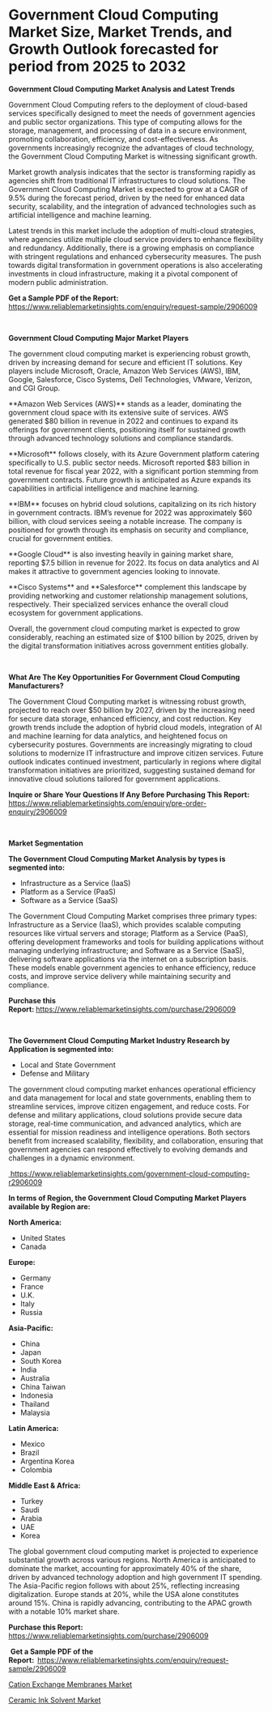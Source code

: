 <p><h1>Government Cloud Computing Market Size, Market Trends, and Growth Outlook forecasted for period from 2025 to 2032</h1></p><p><strong>Government Cloud Computing Market Analysis and Latest Trends</strong></p>
<p><p>Government Cloud Computing refers to the deployment of cloud-based services specifically designed to meet the needs of government agencies and public sector organizations. This type of computing allows for the storage, management, and processing of data in a secure environment, promoting collaboration, efficiency, and cost-effectiveness. As governments increasingly recognize the advantages of cloud technology, the Government Cloud Computing Market is witnessing significant growth.</p><p>Market growth analysis indicates that the sector is transforming rapidly as agencies shift from traditional IT infrastructures to cloud solutions. The Government Cloud Computing Market is expected to grow at a CAGR of 9.5% during the forecast period, driven by the need for enhanced data security, scalability, and the integration of advanced technologies such as artificial intelligence and machine learning.</p><p>Latest trends in this market include the adoption of multi-cloud strategies, where agencies utilize multiple cloud service providers to enhance flexibility and redundancy. Additionally, there is a growing emphasis on compliance with stringent regulations and enhanced cybersecurity measures. The push towards digital transformation in government operations is also accelerating investments in cloud infrastructure, making it a pivotal component of modern public administration.</p></p>
<p><strong>Get a Sample PDF of the Report:&nbsp;</strong> <a href="https://www.reliablemarketinsights.com/enquiry/request-sample/2906009?utm_campaign=2188&utm_medium=2&utm_source=Github&utm_content=ia&utm_term=12032025&utm_id=government-cloud-computing">https://www.reliablemarketinsights.com/enquiry/request-sample/2906009</a></p>
<p>&nbsp;</p>
<p><strong>Government Cloud Computing Major Market Players</strong></p>
<p><p>The government cloud computing market is experiencing robust growth, driven by increasing demand for secure and efficient IT solutions. Key players include Microsoft, Oracle, Amazon Web Services (AWS), IBM, Google, Salesforce, Cisco Systems, Dell Technologies, VMware, Verizon, and CGI Group.</p><p>**Amazon Web Services (AWS)** stands as a leader, dominating the government cloud space with its extensive suite of services. AWS generated $80 billion in revenue in 2022 and continues to expand its offerings for government clients, positioning itself for sustained growth through advanced technology solutions and compliance standards.</p><p>**Microsoft** follows closely, with its Azure Government platform catering specifically to U.S. public sector needs. Microsoft reported $83 billion in total revenue for fiscal year 2022, with a significant portion stemming from government contracts. Future growth is anticipated as Azure expands its capabilities in artificial intelligence and machine learning.</p><p>**IBM** focuses on hybrid cloud solutions, capitalizing on its rich history in government contracts. IBM’s revenue for 2022 was approximately $60 billion, with cloud services seeing a notable increase. The company is positioned for growth through its emphasis on security and compliance, crucial for government entities.</p><p>**Google Cloud** is also investing heavily in gaining market share, reporting $7.5 billion in revenue for 2022. Its focus on data analytics and AI makes it attractive to government agencies looking to innovate.</p><p>**Cisco Systems** and **Salesforce** complement this landscape by providing networking and customer relationship management solutions, respectively. Their specialized services enhance the overall cloud ecosystem for government applications.</p><p>Overall, the government cloud computing market is expected to grow considerably, reaching an estimated size of $100 billion by 2025, driven by the digital transformation initiatives across government entities globally.</p></p>
<p>&nbsp;</p>
<p><strong>What Are The Key Opportunities For Government Cloud Computing Manufacturers?</strong></p>
<p><p>The Government Cloud Computing market is witnessing robust growth, projected to reach over $50 billion by 2027, driven by the increasing need for secure data storage, enhanced efficiency, and cost reduction. Key growth trends include the adoption of hybrid cloud models, integration of AI and machine learning for data analytics, and heightened focus on cybersecurity postures. Governments are increasingly migrating to cloud solutions to modernize IT infrastructure and improve citizen services. Future outlook indicates continued investment, particularly in regions where digital transformation initiatives are prioritized, suggesting sustained demand for innovative cloud solutions tailored for government applications.</p></p>
<p><strong>Inquire or Share Your Questions If Any Before Purchasing This Report:</strong> <a href="https://www.reliablemarketinsights.com/enquiry/pre-order-enquiry/2906009?utm_campaign=2188&utm_medium=2&utm_source=Github&utm_content=ia&utm_term=12032025&utm_id=government-cloud-computing">https://www.reliablemarketinsights.com/enquiry/pre-order-enquiry/2906009</a></p>
<p>&nbsp;</p>
<p><strong>Market Segmentation</strong></p>
<p><strong>The Government Cloud Computing Market Analysis by types is segmented into:</strong></p>
<p><ul><li>Infrastructure as a Service (IaaS)</li><li>Platform as a Service (PaaS)</li><li>Software as a Service (SaaS)</li></ul></p>
<p><p>The Government Cloud Computing Market comprises three primary types: Infrastructure as a Service (IaaS), which provides scalable computing resources like virtual servers and storage; Platform as a Service (PaaS), offering development frameworks and tools for building applications without managing underlying infrastructure; and Software as a Service (SaaS), delivering software applications via the internet on a subscription basis. These models enable government agencies to enhance efficiency, reduce costs, and improve service delivery while maintaining security and compliance.</p></p>
<p><strong>Purchase this Report:&nbsp;</strong><a href="https://www.reliablemarketinsights.com/purchase/2906009?utm_campaign=2188&utm_medium=2&utm_source=Github&utm_content=ia&utm_term=12032025&utm_id=government-cloud-computing">https://www.reliablemarketinsights.com/purchase/2906009</a></p>
<p>&nbsp;</p>
<p><strong>The Government Cloud Computing Market Industry Research by Application is segmented into:</strong></p>
<p><ul><li>Local and State Government</li><li>Defense and Military</li></ul></p>
<p><p>The government cloud computing market enhances operational efficiency and data management for local and state governments, enabling them to streamline services, improve citizen engagement, and reduce costs. For defense and military applications, cloud solutions provide secure data storage, real-time communication, and advanced analytics, which are essential for mission readiness and intelligence operations. Both sectors benefit from increased scalability, flexibility, and collaboration, ensuring that government agencies can respond effectively to evolving demands and challenges in a dynamic environment.</p></p>
<p><a href="https://www.reliablemarketinsights.com/government-cloud-computing-r2906009?utm_campaign=2188&utm_medium=2&utm_source=Github&utm_content=ia&utm_term=12032025&utm_id=government-cloud-computing">&nbsp;https://www.reliablemarketinsights.com/government-cloud-computing-r2906009</a></p>
<p><strong>In terms of Region, the Government Cloud Computing Market Players available by Region are:</strong></p>
<p>
    <p> <strong> North America: </strong>
        <ul>
            <li>United States</li>
            <li>Canada</li>
        </ul>
        </p> 
    <p> <strong> Europe: </strong>
        <ul>
            <li>Germany</li>
            <li>France</li>
            <li>U.K.</li>
            <li>Italy</li>
            <li>Russia</li>
        </ul>
        </p> 
    <p> <strong> Asia-Pacific: </strong>
        <ul>
            <li>China</li>
            <li>Japan</li>
            <li>South Korea</li>
            <li>India</li>
            <li>Australia</li>
            <li>China Taiwan</li>
            <li>Indonesia</li>
            <li>Thailand</li>
            <li>Malaysia</li>
        </ul>
        </p> 
    <p> <strong> Latin America: </strong>
        <ul>
            <li>Mexico</li>
            <li>Brazil</li>
            <li>Argentina Korea</li>
            <li>Colombia</li>
        </ul>
        </p> 
    <p> <strong> Middle East & Africa: </strong>
        <ul>
            <li>Turkey</li>
            <li>Saudi</li>
            <li>Arabia</li>
            <li>UAE</li>
            <li>Korea</li>
        </ul>
    </p>
    </p>
<p><p>The global government cloud computing market is projected to experience substantial growth across various regions. North America is anticipated to dominate the market, accounting for approximately 40% of the share, driven by advanced technology adoption and high government IT spending. The Asia-Pacific region follows with about 25%, reflecting increasing digitalization. Europe stands at 20%, while the USA alone constitutes around 15%. China is rapidly advancing, contributing to the APAC growth with a notable 10% market share.</p></p>
<p><strong>Purchase this Report: </strong><a href="https://www.reliablemarketinsights.com/purchase/2906009?utm_campaign=2188&utm_medium=2&utm_source=Github&utm_content=ia&utm_term=12032025&utm_id=government-cloud-computing">https://www.reliablemarketinsights.com/purchase/2906009</a></p>
<p>&nbsp;<strong>Get a Sample PDF of the Report:&nbsp;&nbsp;</strong><a href="https://www.reliablemarketinsights.com/enquiry/request-sample/2906009?utm_campaign=2188&utm_medium=2&utm_source=Github&utm_content=ia&utm_term=12032025&utm_id=government-cloud-computing">https://www.reliablemarketinsights.com/enquiry/request-sample/2906009</a></p>
<p><strong></strong></p>
<p><p><a href="https://github.com/ParvinKhatun77/Market-Research-Report-List-1/blob/main/cation-exchange-membranes-market.md?utm_campaign=2188&utm_medium=2&utm_source=Github&utm_content=ia&utm_term=12032025&utm_id=government-cloud-computing">Cation Exchange Membranes Market</a></p><p><a href="https://github.com/stephaniwo144/Market-Research-Report-List-1/blob/main/ceramic-ink-solvent-market.md?utm_campaign=2188&utm_medium=2&utm_source=Github&utm_content=ia&utm_term=12032025&utm_id=government-cloud-computing">Ceramic Ink Solvent Market</a></p></p>